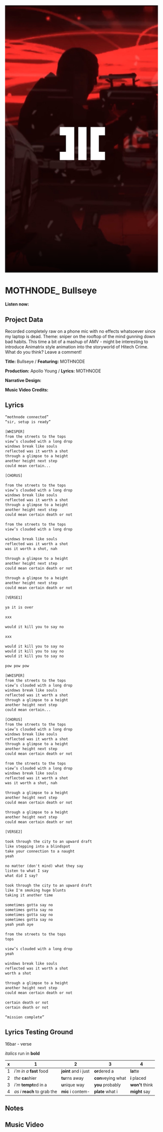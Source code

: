 ![](github-cover-bullseye.png)

# MOTHNODE_ Bullseye

**Listen now:** 

## Project Data

Recorded completely raw on a phone mic with no effects whatsoever since my laptop is dead. Theme: sniper on the rooftop of the mind gunning down bad habits. This time a bit of a mashup of AMV - might be interesting to introduce Animatrix style animation into the storyworld of Hitech Crime. What do you think? Leave a comment!

**Title:** Bullseye / **Featuring:** MOTHNODE

**Production:** Apollo Young  / **Lyrics:** MOTHNODE

**Narrative Design:**

**Music Video Credits:**

## Lyrics

```
“mothnode connected”
“sir, setup is ready”

[WHISPER] 
from the streets to the tops
view’s clouded with a long drop
windows break like souls
reflected was it worth a shot
through a glimpse to a height
another height next step
could mean certain...

[CHORUS]

from the streets to the tops
view’s clouded with a long drop
windows break like souls
reflected was it worth a shot
through a glimpse to a height
another height next step
could mean certain death or not

from the streets to the tops
view’s clouded with a long drop

windows break like souls
reflected was it worth a shot
was it worth a shot, nah

through a glimpse to a height
another height next step
could mean certain death or not

through a glimpse to a height
another height next step
could mean certain death or not

[VERSE1]

ya it is over

xxx

would it kill you to say no

xxx

would it kill you to say no
would it kill you to say no
would it kill you to say no

pow pow pow

[WHISPER]
from the streets to the tops
view’s clouded with a long drop
windows break like souls
reflected was it worth a shot
through a glimpse to a height
another height next step
could mean certain...

[CHORUS]
from the streets to the tops
view’s clouded with a long drop
windows break like souls
reflected was it worth a shot
through a glimpse to a height
another height next step
could mean certain death or not

from the streets to the tops
view’s clouded with a long drop
windows break like souls
reflected was it worth a shot
was it worth a shot, nah

through a glimpse to a height
another height next step
could mean certain death or not

through a glimpse to a height
another height next step
could mean certain death or not

[VERSE2]

took through the city to an upward draft
like stepping into a blindspot
take your connection to a naught
yeah

no matter (don't mind) what they say
listen to what I say
what did I say?

took through the city to an upward draft
like I'm smoking huge blunts
taking it another time

sometimes gotta say no
sometimes gotta say no
sometimes gotta say no
sometimes gotta say no
yeah yeah aye

from the streets to the tops 
tops

view’s clouded with a long drop
yeah

windows break like souls
reflected was it worth a shot
worth a shot

through a glimpse to a height
another height next step
could mean certain death or not

certain death or not
certain death or not

“mission complete”

```

## Lyrics Testing Ground

16bar - verse

*italics* run in
**bold**

| x | 1 | 2 | 3 | 4 |
|---|---|---|---|---|
| 1 | *i'm in a* **fast** food | **joint** and i just  | **or**dered a  | **la**tte  |
| 2 | *the* **ca**shier | **tu**rns away  |  **con**veying what |  **i** placed |
| 3 | *i'm* **tempt**ed in a | **u**nique way  |  **you** probably |  **won't** think |
| 4 | *as i* **reach** to grab the |  **mic** i contem-  | **plate** what i | **might** say |

## Notes

## Music Video

